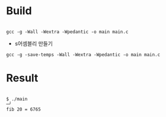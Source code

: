 # Build

```

gcc -g -Wall -Wextra -Wpedantic -o main main.c
```

- s어셈블리 만들기 
```
gcc -g -save-temps -Wall -Wextra -Wpedantic -o main main.c   
```


# Result

```

$ ./main                                                                     ─╯
fib 20 = 6765


```

